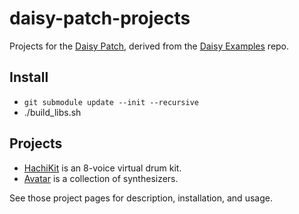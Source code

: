 # daisy-patch-projects

Projects for the [Daisy Patch](https://electro-smith.com/products/patch), 
derived from the [Daisy Examples](https://github.com/electro-smith/DaisyExamples) repo.

## Install

- `git submodule update --init --recursive`
- ./build_libs.sh

## Projects

- [HachiKit](HachiKit/) is an 8-voice virtual drum kit.
- [Avatar](Avatar/) is a collection of synthesizers.

See those project pages for description, installation, and usage.